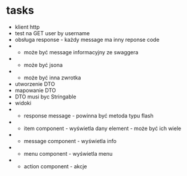 # tasks

- klient http
- test na GET user by username
- obsługa response - każdy message ma inny reponse code
- - może być message informacyjny ze swaggera
- - może być jsona
- - może być inna zwrotka
- utworzenie DTO
- mapowanie DTO
- DTO musi byc Stringable
- widoki
- - response message - powinna być metoda typu flash
- - item component - wyświetla dany element - może być ich wiele
- - message component - wyświetla info
- - menu component - wyświetla menu
- - action component - akcje

